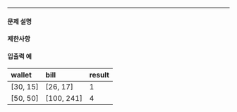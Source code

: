 ### 

***

#### 문제 설명

#### 제한사항


#### 입출력 예
| wallet   | bill	    | result |
| :------- | :--------- | :----- |
| [30, 15] | [26, 17]   | 1      |
| [50, 50] | [100, 241] | 4      |